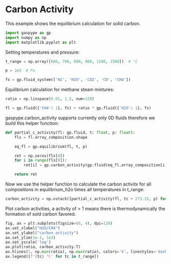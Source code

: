 # Carbon Activity

This example shows the equilibrium calculation for solid carbon.


```python
import gaspype as gp
import numpy as np
import matplotlib.pyplot as plt
```

Setting temperatures and pressure:


```python
t_range = np.array([600, 700, 800, 900, 1100, 1500])  # °C

p = 1e5  # Pa

fs = gp.fluid_system(['H2', 'H2O', 'CO2', 'CO', 'CH4'])
```

Equilibrium calculation for methane steam mixtures:


```python
ratio = np.linspace(0.01, 1.5, num=128)

fl = gp.fluid({'CH4': 1}, fs) + ratio * gp.fluid({'H2O': 1}, fs)
```

gaspype.carbon_activity supports currently only 0D fluids therefore we build this helper function:


```python
def partial_c_activity(fl: gp.fluid, t: float, p: float):
    fls = fl.array_composition.shape

    eq_fl = gp.equilibrium(fl, t, p)

    ret = np.zeros(fls[0])
    for i in range(fls[0]):
        ret[i] = gp.carbon_activity(gp.fluid(eq_fl.array_composition[i,:], fs), t, p)

    return ret
```

Now we use the helper function to calculate the carbon activitx for all
compositions in equilibrium_h2o times all temperatures in t_range:


```python
carbon_activity = np.vstack([partial_c_activity(fl, tc + 273.15, p) for tc in t_range])
```

Plot carbon activities, a activity of > 1 means there is thermodynamically the formation of sold carbon favored.


```python
fig, ax = plt.subplots(figsize=(6, 4), dpi=120)
ax.set_xlabel("H2O/CH4")
ax.set_ylabel("carbon activity")
ax.set_ylim(1e-1, 1e3)
ax.set_yscale('log')
ax.plot(ratio, carbon_activity.T)
ax.hlines(1, np.min(ratio), np.max(ratio), colors='k', linestyles='dashed')
ax.legend([f'{tc} °C' for tc in t_range])
```
